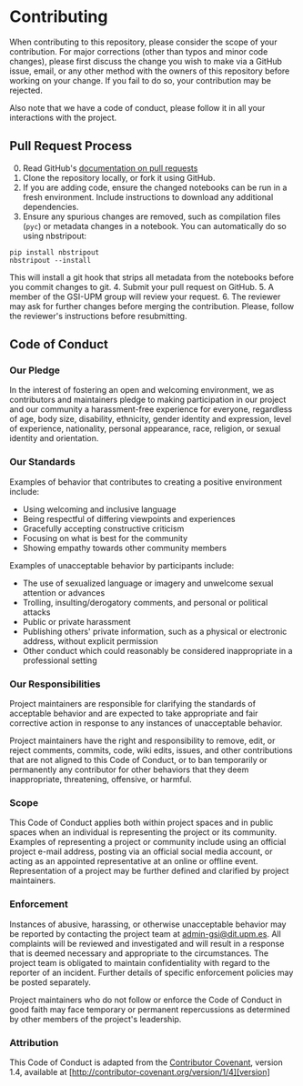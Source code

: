 # Contributing

When contributing to this repository, please consider the scope of your contribution.
For major corrections (other than typos and minor code changes), please first discuss the change you wish to make via a GitHub issue,
email, or any other method with the owners of this repository before working on your change. 
If you fail to do so, your contribution may be rejected.

Also note that we have a code of conduct, please follow it in all your interactions with the project.

## Pull Request Process

0. Read GitHub's [documentation on pull requests](https://help.github.com/articles/creating-a-pull-request/)
1. Clone the repository locally, or fork it using GitHub.
2. If you are adding code, ensure the changed notebooks can be run in a fresh environment. Include instructions to download
any additional dependencies.
3. Ensure any spurious changes are removed, such as compilation files (`pyc`) or metadata changes in a notebook.
You can automatically do so using nbstripout:
```
pip install nbstripout
nbstripout --install
```
This will install a git hook that strips all metadata from the notebooks before you commit changes to git.
4. Submit your pull request on GitHub.
5. A member of the GSI-UPM group will review your request.
6. The reviewer may ask for further changes before merging the contribution. Please, follow the reviewer's instructions before resubmitting.

## Code of Conduct

### Our Pledge

In the interest of fostering an open and welcoming environment, we as
contributors and maintainers pledge to making participation in our project and
our community a harassment-free experience for everyone, regardless of age, body
size, disability, ethnicity, gender identity and expression, level of experience,
nationality, personal appearance, race, religion, or sexual identity and
orientation.

### Our Standards

Examples of behavior that contributes to creating a positive environment
include:

* Using welcoming and inclusive language
* Being respectful of differing viewpoints and experiences
* Gracefully accepting constructive criticism
* Focusing on what is best for the community
* Showing empathy towards other community members

Examples of unacceptable behavior by participants include:

* The use of sexualized language or imagery and unwelcome sexual attention or
advances
* Trolling, insulting/derogatory comments, and personal or political attacks
* Public or private harassment
* Publishing others' private information, such as a physical or electronic
  address, without explicit permission
* Other conduct which could reasonably be considered inappropriate in a
  professional setting

### Our Responsibilities

Project maintainers are responsible for clarifying the standards of acceptable
behavior and are expected to take appropriate and fair corrective action in
response to any instances of unacceptable behavior.

Project maintainers have the right and responsibility to remove, edit, or
reject comments, commits, code, wiki edits, issues, and other contributions
that are not aligned to this Code of Conduct, or to ban temporarily or
permanently any contributor for other behaviors that they deem inappropriate,
threatening, offensive, or harmful.

### Scope

This Code of Conduct applies both within project spaces and in public spaces
when an individual is representing the project or its community. Examples of
representing a project or community include using an official project e-mail
address, posting via an official social media account, or acting as an appointed
representative at an online or offline event. Representation of a project may be
further defined and clarified by project maintainers.

### Enforcement

Instances of abusive, harassing, or otherwise unacceptable behavior may be
reported by contacting the project team at admin-gsi@dit.upm.es. All
complaints will be reviewed and investigated and will result in a response that
is deemed necessary and appropriate to the circumstances. The project team is
obligated to maintain confidentiality with regard to the reporter of an incident.
Further details of specific enforcement policies may be posted separately.

Project maintainers who do not follow or enforce the Code of Conduct in good
faith may face temporary or permanent repercussions as determined by other
members of the project's leadership.

### Attribution

This Code of Conduct is adapted from the [Contributor Covenant][homepage], version 1.4,
available at [http://contributor-covenant.org/version/1/4][version]

[homepage]: http://contributor-covenant.org
[version]: http://contributor-covenant.org/version/1/4/
